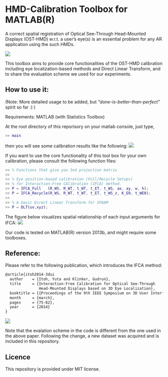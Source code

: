 HMD-Calibration Toolbox for MATLAB(R)
===============

A correct spatial registration of Optical See-Through Head-Mounted Displays (OST-HMD) w.r.t. a user’s eye(s) is an essential problem for any AR application using the such HMDs.

![](https://cloud.githubusercontent.com/assets/7195124/2751076/cf17edce-c8ae-11e3-983a-78ec9d46345a.png)

This toolbox aims to provide core functionalities of the OST-HMD calibration 
including eye localization-based methods and Direct Linear Transform,
and to share the evaluation scheme we used for our experiments. 

## How to use it:
(Note: More detailed usage to be added, but *"done-is-better-than-perfect"* spirit so far :) )

Requirements: MATLAB (with Statistics Toolbox)

At the root directory of this reporisory on your matlab console, just type,
```matlab
>> main
```
then you will see some calibration results like the following:
![](https://cloud.githubusercontent.com/assets/7195124/2751006/7dfb5c80-c8ab-11e3-8d7a-5259f4475f70.png)


If you want to use the core functionality of this tool box for your own calibration, 
please consult the following function files:
```matlab
>> % Functions that give you 3x4 projection matrix
>>
>> % Eye position-based calibration (Full/Recycle Setups)
>> % for Interaction-Free CAlibration (IFCA) method.
>> P = IFCA_Full   (R_WS, R_WT, t_WT, t_ET, t_WS, ax, ay, w, h);
>> P = IFCA_Recycle(R_WS, R_WT, t_WT, t_ET, t_WS_z, K_E0, t_WE0);
>>
>> % A basic Direct Linear Transform for SPAAM
>> P = DLT(uv,xyz); 
```
The figure below visualizes spatial relationship of each input arguments for IFCA:
![](https://cloud.githubusercontent.com/assets/7195124/2751032/c1a727f6-c8ac-11e3-876c-29d922fad475.png)

Our code is tested on MATLAB(R) version 2013b, and might require some toolboxes.

## Reference:
Please refer to the following publication, which introduces the IFCA method:
```latex
@article{itoh2014-3dui
  author    = {Itoh, Yuta and Klinker, Gudrun},
  title     = {Interaction-Free Calibration for Optical See-Through 
               Head-Mounted Displays based on 3D Eye Localization},
  booktitle = {{Proceedings of the 9th IEEE Symposium on 3D User Interfaces (3D UI)}},
  month     = {march},
  pages     = {75-82},
  year      = {2014}
}
```
![](https://cloud.githubusercontent.com/assets/7195124/2751064/f47f8960-c8ad-11e3-81d0-3bae09c6222b.png)

Note that the evalation scheme in the code is different from the one used in the above paper.
Following the change, a new dataset was acquired and is included in this repository.

## Licence
This repository is provided under MIT license.
